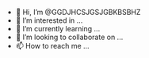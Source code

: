 - 👋 Hi, I’m @GGDJHCSJGSJGBKBSBHZ
- 👀 I’m interested in ...
- 🌱 I’m currently learning ...
- 💞️ I’m looking to collaborate on ...
- 📫 How to reach me ...

<!---
GGDJHCSJGSJGBKBSBHZ/GGDJHCSJGSJGBKBSBHZ is a ✨ special ✨ repository because its `README.md` (this file) appears on your GitHub profile.
You can click the Preview link to take a look at your changes.
--->
